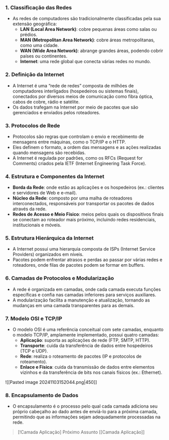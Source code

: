 ### 1. **Classificação das Redes**

- As redes de computadores são tradicionalmente classificadas pela sua extensão geográfica:
    - **LAN (Local Area Network)**: cobre pequenas áreas como salas ou prédios.
    - **MAN (Metropolitan Area Network)**: cobre áreas metropolitanas, como uma cidade.
    - **WAN (Wide Area Network)**: abrange grandes áreas, podendo cobrir países ou continentes.
    - **Internet**: uma rede global que conecta várias redes no mundo.

### 2. **Definição da Internet**

- A Internet é uma “rede de redes” composta de milhões de computadores interligados (hospedeiros ou sistemas finais), conectados por diversos meios de comunicação como fibra óptica, cabos de cobre, rádio e satélite.
- Os dados trafegam na Internet por meio de pacotes que são gerenciados e enviados pelos roteadores.

### 3. **Protocolos de Rede**

- Protocolos são regras que controlam o envio e recebimento de mensagens entre máquinas, como o TCP/IP e o HTTP.
- Eles definem o formato, a ordem das mensagens e as ações realizadas quando mensagens são recebidas.
- A Internet é regulada por padrões, como os RFCs (Request for Comments) criados pela IETF (Internet Engineering Task Force).

### 4. **Estrutura e Componentes da Internet**

- **Borda da Rede**: onde estão as aplicações e os hospedeiros (ex.: clientes e servidores de Web e e-mail).
- **Núcleo da Rede**: composto por uma malha de roteadores interconectados, responsáveis por transportar os pacotes de dados através da rede.
- **Redes de Acesso e Meio Físico**: meios pelos quais os dispositivos finais se conectam ao roteador mais próximo, incluindo redes residenciais, institucionais e móveis.

### 5. **Estrutura Hierárquica da Internet**

- A Internet possui uma hierarquia composta de ISPs (Internet Service Providers) organizados em níveis.
- Pacotes podem enfrentar atrasos e perdas ao passar por várias redes e roteadores, onde filas de pacotes podem se formar em buffers.

### 6. **Camadas de Protocolos e Modularização**

- A rede é organizada em camadas, onde cada camada executa funções específicas e confia nas camadas inferiores para serviços auxiliares.
- A modularização facilita a manutenção e atualização, tornando as mudanças em uma camada transparentes para as demais.

### 7. **Modelo OSI e TCP/IP**

- O modelo OSI é uma referência conceitual com sete camadas, enquanto o modelo TCP/IP, amplamente implementado, possui quatro camadas:
    - **Aplicação**: suporta as aplicações de rede (FTP, SMTP, HTTP).
    - **Transporte**: cuida da transferência de dados entre hospedeiros (TCP e UDP).
    - **Rede**: realiza o roteamento de pacotes (IP e protocolos de roteamento).
    - **Enlace e Física**: cuida da transmissão de dados entre elementos vizinhos e da transferência de bits nos canais físicos (ex.: Ethernet).

![[Pasted image 20241103152044.png|450]]
### 8. **Encapsulamento de Dados**

- O encapsulamento é o processo pelo qual cada camada adiciona seu próprio cabeçalho ao dado antes de enviá-lo para a próxima camada, permitindo que as informações sejam adequadamente processadas na rede.


> [!Camada Aplicação] Próximo Assunto 
> [[Camada Aplicação]]
